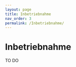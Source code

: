 ```yaml
---
layout: page
title: Inbetriebnahme
nav_order: 3
permalink: /Inbetriebnahme/
---
```


# Inbetriebnahme
TO DO
